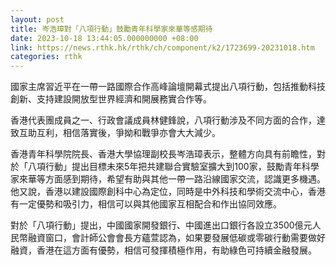 ```yaml
---
layout: post
title: 岑浩璋對「八項行動」鼓勵青年科學家來華等感期待
date: 2023-10-18 13:44:05.000000000 +08:00
link: https://news.rthk.hk/rthk/ch/component/k2/1723699-20231018.htm
categories: rthk
---
```


國家主席習近平在一帶一路國際合作高峰論壇開幕式提出八項行動，包括推動科技創新、支持建設開放型世界經濟和開展務實合作等。

香港代表團成員之一、行政會議成員林健鋒說，八項行動涉及不同方面的合作，達致互助互利，相信落實後，爭拗和戰爭亦會大大減少。

香港青年科學院院長、香港大學協理副校長岑浩璋表示，整體方向具有前瞻性，對於「八項行動」提出目標未來5年把共建聯合實驗室擴大到100家，鼓勵青年科學家來華等方面感到期待，希望有助與其他一帶一路沿線國家交流，認識更多機遇。他又說，香港以建設國際創科中心為定位，同時是中外科技和學術交流中心，香港有一定優勢和吸引力，相信可以與其他國家互相配合和作出協同效應。

對於「八項行動」提出，中國國家開發銀行、中國進出口銀行各設立3500億元人民幣融資窗口，會計師公會會長方蘊萱認為，如果要發展低碳或零碳行動需要做好融資，香港在這方面有優勢，相信可發揮積極作用，有助綠色可持續金融發展。
